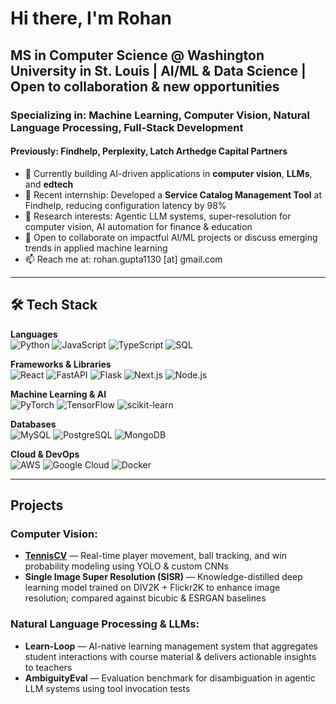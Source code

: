 
# Hi there, I'm Rohan
## MS in Computer Science @ Washington University in St. Louis | AI/ML & Data Science | Open to collaboration & new opportunities
### Specializing in: Machine Learning, Computer Vision, Natural Language Processing, Full-Stack Development
#### Previously: Findhelp, Perplexity, Latch Arthedge Capital Partners

- 🔭 Currently building AI-driven applications in **computer vision**, **LLMs**, and **edtech**
- 🔭 Recent internship: Developed a **Service Catalog Management Tool** at Findhelp, reducing configuration latency by 98%  
- 🌱 Research interests: Agentic LLM systems, super-resolution for computer vision, AI automation for finance & education  
- 💬 Open to collaborate on impactful AI/ML projects or discuss emerging trends in applied machine learning  
- 📫 Reach me at: rohan.gupta1130 [at] gmail.com  

---

## 🛠 Tech Stack

**Languages**  
![Python](https://img.shields.io/badge/Python-3776AB?style=for-the-badge&logo=python&logoColor=white)  ![JavaScript](https://img.shields.io/badge/JavaScript-F7DF1E?style=for-the-badge&logo=javascript&logoColor=black)  ![TypeScript](https://img.shields.io/badge/TypeScript-3178C6?style=for-the-badge&logo=typescript&logoColor=white)  ![SQL](https://img.shields.io/badge/SQL-4479A1?style=for-the-badge&logo=mysql&logoColor=white)  

**Frameworks & Libraries**  
![React](https://img.shields.io/badge/React-20232A?style=for-the-badge&logo=react&logoColor=61DAFB)  ![FastAPI](https://img.shields.io/badge/FastAPI-009688?style=for-the-badge&logo=fastapi&logoColor=white)  ![Flask](https://img.shields.io/badge/Flask-000000?style=for-the-badge&logo=flask&logoColor=white)  ![Next.js](https://img.shields.io/badge/Next.js-000000?style=for-the-badge&logo=nextdotjs&logoColor=white)  ![Node.js](https://img.shields.io/badge/Node.js-339933?style=for-the-badge&logo=nodedotjs&logoColor=white)  

**Machine Learning & AI**  
![PyTorch](https://img.shields.io/badge/PyTorch-EE4C2C?style=for-the-badge&logo=pytorch&logoColor=white)  ![TensorFlow](https://img.shields.io/badge/TensorFlow-FF6F00?style=for-the-badge&logo=tensorflow&logoColor=white)  ![scikit-learn](https://img.shields.io/badge/scikit--learn-F7931E?style=for-the-badge&logo=scikitlearn&logoColor=white)  

**Databases**  
![MySQL](https://img.shields.io/badge/MySQL-4479A1?style=for-the-badge&logo=mysql&logoColor=white)  ![PostgreSQL](https://img.shields.io/badge/PostgreSQL-316192?style=for-the-badge&logo=postgresql&logoColor=white)  ![MongoDB](https://img.shields.io/badge/MongoDB-47A248?style=for-the-badge&logo=mongodb&logoColor=white)  

**Cloud & DevOps**  
![AWS](https://img.shields.io/badge/AWS-232F3E?style=for-the-badge&logo=amazonaws&logoColor=white)  ![Google Cloud](https://img.shields.io/badge/Google%20Cloud-4285F4?style=for-the-badge&logo=googlecloud&logoColor=white)  ![Docker](https://img.shields.io/badge/Docker-2496ED?style=for-the-badge&logo=docker&logoColor=white)  

---
## Projects

### Computer Vision:
- **[TennisCV](#)** — Real-time player movement, ball tracking, and win probability modeling using YOLO & custom CNNs  
- **Single Image Super Resolution (SISR)** — Knowledge-distilled deep learning model trained on DIV2K + Flickr2K to enhance image resolution; compared against bicubic & ESRGAN baselines  

### Natural Language Processing & LLMs:
- **Learn-Loop** — AI-native learning management system that aggregates student interactions with course material & delivers actionable insights to teachers
- **AmbiguityEval** — Evaluation benchmark for disambiguation in agentic LLM systems using tool invocation tests  
